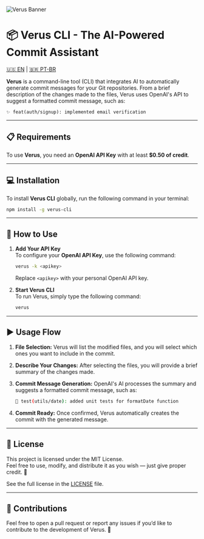 ![Verus Banner](https://github.com/user-attachments/assets/5173589a-5dd8-4fd4-9536-7e039365acae)

# 📦 Verus CLI - The AI-Powered Commit Assistant

[🇺🇸 EN](https://github.com/euandresimoes/verus/blob/master/README.md) | [🇧🇷 PT-BR](https://github.com/euandresimoes/verus/blob/master/README.pt-br.md)

**Verus** is a command-line tool (CLI) that integrates AI to automatically generate commit messages for your Git repositories. From a brief description of the changes made to the files, Verus uses OpenAI's API to suggest a formatted commit message, such as:

`✨ feat(auth/signup): implemented email verification`

---

## 📋 Requirements

To use **Verus**, you need an **OpenAI API Key** with at least **$0.50 of credit**.

---

## 💻 Installation

To install **Verus CLI** globally, run the following command in your terminal:

```bash
npm install -g verus-cli
```

---

## 🚀 How to Use

1. **Add Your API Key**  
   To configure your **OpenAI API Key**, use the following command:

   ```bash
   verus -k <apikey>
   ```

   Replace `<apikey>` with your personal OpenAI API key.

2. **Start Verus CLI**  
   To run Verus, simply type the following command:

   ```bash
   verus
   ```

---

## ▶️ Usage Flow

1. **File Selection:** Verus will list the modified files, and you will select which ones you want to include in the commit.  
2. **Describe Your Changes:** After selecting the files, you will provide a brief summary of the changes made.  
3. **Commit Message Generation:** OpenAI's AI processes the summary and suggests a formatted commit message, such as:

   ```bash
   🧪 test(utils/date): added unit tests for formatDate function
   ```

5. **Commit Ready:** Once confirmed, Verus automatically creates the commit with the generated message.

---

## 📝 License

This project is licensed under the MIT License.  
Feel free to use, modify, and distribute it as you wish — just give proper credit. 🤝

See the full license in the [LICENSE](./LICENSE) file.

---

## 🤝 Contributions

Feel free to open a pull request or report any issues if you’d like to contribute to the development of Verus. 🚀
